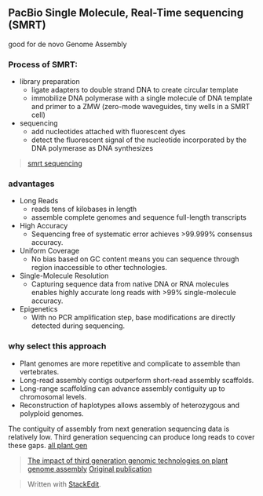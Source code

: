 ## PacBio Single Molecule, Real-Time sequencing (SMRT)
good for de novo Genome Assembly

### Process of SMRT:
- library preparation
	+ ligate adapters to double strand DNA to create circular template
	+ immobilize DNA polymerase with a single molecule of DNA template and primer to a ZMW (zero-mode waveguides, tiny wells in a SMRT cell)
- sequencing
	+ add nucleotides attached with fluorescent dyes
	+ detect the fluorescent signal of the nucleotide incorporated by the DNA polymerase as DNA synthesizes
> [smrt sequencing](https://www.pacb.com/smrt-science/smrt-sequencing/)

### advantages 
- Long Reads
	+ reads tens of kilobases in length	
	+ assemble complete genomes and sequence full-length transcripts
- High Accuracy
	+ Sequencing free of systematic error achieves >99.999% consensus accuracy.
- Uniform Coverage
	+ No bias based on GC content means you can sequence through region inaccessible to other technologies.
- Single-Molecule Resolution
	+ Capturing sequence data from native DNA or RNA molecules enables highly accurate long reads with >99% single-molecule accuracy.
- Epigenetics
	+ With no PCR amplification step, base modifications are directly detected during sequencing.

### why select this approach
- Plant genomes are more repetitive and complicate to assemble than vertebrates.
- Long-read assembly contigs outperform short-read assembly scaffolds.
- Long-range scaffolding can advance assembly contiguity up to chromosomal levels.
- Reconstruction of haplotypes allows assembly of heterozygous and polyploid genomes.

The contiguity of assembly from next generation sequencing data is relatively low. Third generation sequencing can produce long reads to cover these gaps.
[all plant gen](https://www.plabipd.de/plant_genomes_pa.ep)
> [The impact of third generation genomic technologies on plant genome assembly](https://www.sciencedirect.com/science/article/pii/S1369526616301315#!)
[Original publication](https://science.sciencemag.org/content/323/5910/133/tab-pdf)

> Written with [StackEdit](https://stackedit.io/).
<!--stackedit_data:
eyJoaXN0b3J5IjpbODgyNzYwODc5LDM3MDYxMTY3OSwxMDI1NT
A2MTQ4LC0zNDQyMjU5OTksLTM1NDEyNzUxNCwxNjM5MDM0MzE0
LC0xNDk2ODQ3NjA0LDEwNDM2NTU1MTgsLTE1ODc4ODE0NTYsLT
IxMTk3NjA5NzhdfQ==
-->